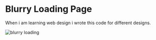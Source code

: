# Blurry Loading Page
When i am learning web design i wrote this code for different designs.

![blurry loading](https://github.com/harunrk/blurry-loading-page/assets/106277645/01947b0f-f1ba-41b4-a653-3147fddd2852)
